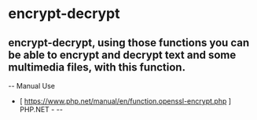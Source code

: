 # encrypt-decrypt
## encrypt-decrypt, using those functions you can be able to encrypt and decrypt text and some multimedia files, with this function.

-- Manual Use
- [ https://www.php.net/manual/en/function.openssl-encrypt.php ] PHP.NET -
--
